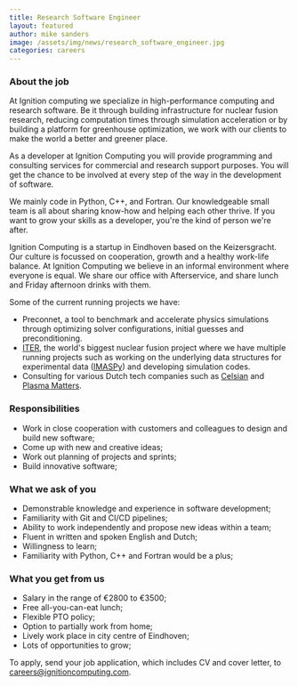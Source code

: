 ```yaml
---
title: Research Software Engineer
layout: featured
author: mike sanders  
image: /assets/img/news/research_software_engineer.jpg
categories: careers
---
```


### About the job

At Ignition computing we specialize in high-performance computing and research software. Be it through building infrastructure for nuclear fusion research, reducing computation times through simulation acceleration or by building a platform for greenhouse optimization, we work with our clients to make the world a better and greener place.

As a developer at Ignition Computing you will provide programming and consulting services for commercial and research support purposes. You will get the chance to be involved at every step of the way in the development of software. 

We mainly code in Python, C++, and Fortran. Our knowledgeable small team is all about sharing know-how and helping each other thrive. If you want to grow your skills as a developer, you're the kind of person we're after.

Ignition Computing is a startup in Eindhoven based on the Keizersgracht. Our culture is focussed on cooperation, growth and a healthy work-life balance. At Ignition Computing we believe in an informal environment where everyone is equal. We share our office with Afterservice, and share lunch and Friday afternoon drinks with them. 

Some of the current running projects we have:

- Preconnet, a tool to benchmark and accelerate physics simulations through optimizing solver configurations, initial guesses and preconditioning.
- [ITER](https://iter.org), the world's biggest nuclear fusion project where we have multiple running projects such as working on the underlying data structures for experimental data ([IMASPy](https://pypi.org/project/imaspy/)) and developing simulation codes.
- Consulting for various Dutch tech companies such as [Celsian](https://www.celsian.nl/) and [Plasma Matters](https://plasimo.phys.tue.nl/index.php).

### Responsibilities

- Work in close cooperation with customers and colleagues to design and build new software;
- Come up with new and creative ideas;
- Work out planning of projects and sprints;
- Build innovative software;

### What we ask of you

- Demonstrable knowledge and experience in software development;
- Familiarity with Git and CI/CD pipelines;
- Ability to work independently and propose new ideas within a team;
- Fluent in written and spoken English and Dutch;
- Willingness to learn;
- Familiarity with Python, C++ and Fortran would be a plus;

### What you get from us 

- Salary in the range of €2800 to €3500;
- Free all-you-can-eat lunch;
- Flexible PTO policy;
- Option to partially work from home;
- Lively work place in city centre of Eindhoven;
- Lots of opportunities to grow;

To apply, send your job application, which includes CV and cover letter, to <careers@ignitioncomputing.com>.
